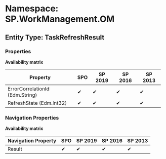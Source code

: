 # Namespace: SP.WorkManagement.OM

## Entity Type: TaskRefreshResult

### Properties

**Availability matrix**

Property | SPO | SP 2019 | SP 2016 | SP 2013
----------|-----|---------|---------|--------
ErrorCorrelationId (Edm.String) | ✔ | ✔ | ✔ | ✔
RefreshState (Edm.Int32) | ✔ | ✔ | ✔ | ✔

### Navigation Properties

**Availability matrix**

Navigation Property | SPO | SP 2019 | SP 2016 | SP 2013
----------|-----|---------|---------|--------
Result | ✔ | ✔ | ✔ | ✔
